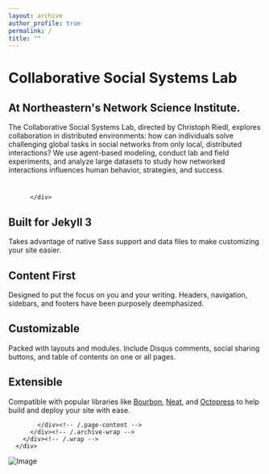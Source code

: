 ```yaml
---
layout: archive
author_profile: true
permalink: /
title: ""
---
```


<div class="wrap page-lead-content">
 <h1>Collaborative Social Systems Lab</h1>
        <h2>At Northeastern's Network Science Institute.</h2>
      <p>The Collaborative Social Systems Lab, directed by Christoph Riedl, explores collaboration in distributed environments: how can individuals solve challenging global tasks in social networks from only local, distributed interactions? We use agent-based modeling, conduct lab and field experiments, and analyze large datasets to study how networked interactions influences human behavior, strategies, and success.</p>
	  </div>

<div id="main" role="main">
        <div class="wrap">
          <div class="page-title">
            <h1></h1>
            
          </div>

<div class="archive-wrap">
            <div class="page-content">
              <div class="tiles">

<div class="tile">
  <h2 class="post-title">Built for Jekyll 3</h2>
  <p class="post-excerpt">Takes advantage of native Sass support and data files to make customizing your site easier.</p>
</div><!-- /.tile -->

<div class="tile">
  <h2 class="post-title">Content First</h2>
  <p class="post-excerpt">Designed to put the focus on you and your writing. Headers, navigation, sidebars, and footers have been purposely deemphasized.</p>
</div><!-- /.tile -->

<div class="tile">
  <h2 class="post-title">Customizable</h2>
  <p class="post-excerpt">Packed with layouts and modules. Include Disqus comments, social sharing buttons, and table of contents on one or all pages.</p>
</div><!-- /.tile -->

<div class="tile">
  <h2 class="post-title">Extensible</h2>
  <p class="post-excerpt">Compatible with popular libraries like <a href="http://bourbon.io">Bourbon</a>, <a href="http://neat.bourbon.io/">Neat</a>, and <a href="http://github.com/octopress/octopress">Octopress</a> to help build and deploy your site with ease.</p>
</div><!-- /.tile -->

</div>
<!-- /.tiles -->

            </div><!-- /.page-content -->
          </div><!-- /.archive-wrap -->
        </div><!-- /.wrap -->
      </div>

<div class="tiles">

</div>



![Image](https://uploads-ssl.webflow.com/58920a954e6c16dd742902c4/58920a954e6c16dd742904a6_logo-collaborative-social-systems-lab_small.png)

<!-- /.tiles -->
